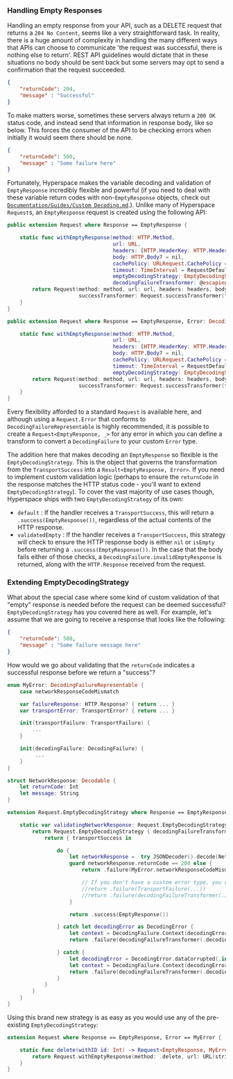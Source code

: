 ### Handling Empty Responses
Handling an empty response from your API, such as a DELETE request that returns a `204 No Content`, seems like a very straightforward task. In reality, there is a huge amount of complexity in handling the many different ways that APIs can choose to communicate 'the request was successful, there is nothing else to return'. REST API guidelines would dictate that in these situations no body should be sent back but some servers may opt to send a confirmation that the request succeeded.

```json
{
    "returnCode": 204,
    "message" : "Successful"
}
```

To make matters worse, sometimes these servers always return a `200 OK` status code, and instead send that information in response body, like so below. This forces the consumer of the API to be checking errors when initially it would seem there should be none.

```json
{
    "returnCode": 500,
    "message" : "Some failure here"
}
```

Fortunately, Hyperspace makes the variable decoding and validation of `EmptyResponse` incredibly flexible and powerful (if you need to deal with these variable return codes with non-`EmptyResponse` objects, check out [`Documentation/Guides/Custom Decoding.md`](../Guides/Custom%20Decoding.md).). Unlike many of Hyperspace `Request`s, an `EmptyResponse` request is created using the following API:

```swift
public extension Request where Response == EmptyResponse {

    static func withEmptyResponse(method: HTTP.Method,
                                  url: URL,
                                  headers: [HTTP.HeaderKey: HTTP.HeaderValue]? = nil,
                                  body: HTTP.Body? = nil,
                                  cachePolicy: URLRequest.CachePolicy = RequestDefaults.defaultCachePolicy,
                                  timeout: TimeInterval = RequestDefaults.defaultTimeout,
                                  emptyDecodingStrategy: EmptyDecodingStrategy = .default,
                                  decodingFailureTransformer: @escaping DecodingFailureTransformer) -> Request {
        return Request(method: method, url: url, headers: headers, body: body, cachePolicy: cachePolicy, timeout: timeout,
                       successTransformer: Request.successTransformer(for: emptyDecodingStrategy, decodingFailureTransformer: decodingFailureTransformer))
    }
}

public extension Request where Response == EmptyResponse, Error: DecodingFailureRepresentable {

    static func withEmptyResponse(method: HTTP.Method,
                                  url: URL,
                                  headers: [HTTP.HeaderKey: HTTP.HeaderValue]? = nil,
                                  body: HTTP.Body? = nil,
                                  cachePolicy: URLRequest.CachePolicy = RequestDefaults.defaultCachePolicy,
                                  timeout: TimeInterval = RequestDefaults.defaultTimeout,
                                  emptyDecodingStrategy: EmptyDecodingStrategy = .default) -> Request {
        return Request(method: method, url: url, headers: headers, body: body, cachePolicy: cachePolicy, timeout: timeout,
                       successTransformer: Request.successTransformer(for: emptyDecodingStrategy))
    }
}
```

Every flexibility afforded to a standard `Request` is available here, and although using a `Request.Error` that conforms to `DecodingFailureRepresentable` is highly recommended, it is possible to create a `Request<EmptyResponse, _>` for any error in which you can define a transform to convert a `DecodingFailure` to your custom `Error` type.

The addition here that makes decoding an `EmptyResponse` so flexible is the `EmptyDecodingStrategy`. This is the object that governs the transformation from the `TransportSuccess` into a `Result<EmptyResponse, Error>`. If you need to implement custom validation logic (perhaps to ensure the `returnCode` in the response matches the HTTP status code - you'll want to extend `EmptyDecodingStrategy`). To cover the vast majority of use cases though, Hyperspace ships with two `EmptyDecodingStrategy` of its own:

- `default` : If the handler receives a `TransportSuccess`, this will return a `.success(EmptyResponse())`, regardless of the actual contents of the HTTP response.
- `validatedEmpty` : If the handler receives a `TransportSuccess`, this strategy will check to ensure the HTTP response body is either `nil` or `isEmpty` before returning a `.success(EmptyResponse())`. In the case that the body fails either of those checks, a `DecodingFailure.invalidEmptyResponse` is returned, along with the `HTTP.Response` received from the request.

### Extending EmptyDecodingStrategy
What about the special case where some kind of custom validation of that "empty" response is needed before the request can be deemed successful? `EmptyDecodingStrategy` has you covered here as well. For example, let's assume that we are going to receive a response that looks like the following:

```json
{
    "returnCode": 500,
    "message" : "Some failure message here"
}
```

How would we go about validating that the `returnCode` indicates a successful response before we return a "success"?

```swift
enum MyError: DecodingFailureRepresentable {
    case networkResponseCodeMismatch

    var failureResponse: HTTP.Response? { return ... }
    var transportError: TransportError? { return ... }

    init(transportFailure: TransportFailure) {
        ...
    }

    init(decodingFailure: DecodingFailure) {
         ...
    }
}

struct NetworkResponse: Decodable {
    let returnCode: Int
    let message: String
}

extension Request.EmptyDecodingStrategy where Response == EmptyResponse, Error == MyError {

    static var validatingNetworkResponse: Request.EmptyDecodingStrategy {
        return Request.EmptyDecodingStrategy { decodingFailureTransformer -> Request.Transformer in
            return { transportSuccess in

                do {
                    let networkResponse =  try JSONDecoder().decode(NetworkResponse.self, from: transportSuccess.body ?? Data())
                    guard networkResponse.returnCode == 200 else {
                        return .failure(MyError.networkResponseCodeMismatch)

                        // If you don't have a custom error type, you can also return some kind of `TransportFailure` or just simply `DecodingFailure.invalidEmptyResponse` here.
                        //return .failure(TransportFailure(...))
                        //return .failure(decodingFailureTransformer(.invalidEmptyResponse(transportSuccess.response)))
                    }

                    return .success(EmptyResponse())

                } catch let decodingError as DecodingError {
                    let context = DecodingFailure.Context(decodingError: decodingError, failingType: NetworkResponse.self, response: transportSuccess.response)
                    return .failure(decodingFailureTransformer(.decodingError(context)))

                } catch {
                    let decodingError = DecodingError.dataCorrupted(.init(codingPath: [], debugDescription: error.localizedDescription))
                    let context = DecodingFailure.Context(decodingError: decodingError, failingType: NetworkResponse.self, response: transportSuccess.response)
                    return .failure(decodingFailureTransformer(.decodingError(context)))
                }
            }
        }
    }
}
```

Using this brand new strategy is as easy as you would use any of the pre-existing `EmptyDecodingStrategy`:

```swift
extension Request where Response == EmptyResponse, Error == MyError {

    static func delete(withID id: Int) -> Request<EmptyResponse, MyError> {
        return Request.withEmptyResponse(method: .delete, url: URL(string: "https://jsonplaceholder.typicode.com/posts/\(id)")!, emptyDecodingStrategy: .validatingNetworkResponse)
    }
}
```
